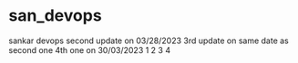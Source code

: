 # san_devops
sankar devops
second update on 03/28/2023
3rd update on same date as second one
4th one on 30/03/2023
1
2
3
4









